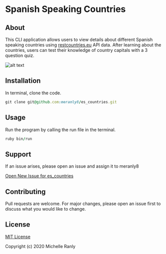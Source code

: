 # Spanish Speaking Countries
## About
This CLI application allows users to view details about different Spanish speaking countries
using [restcountries.eu](https://restcountries.eu/) API data. After learning about the countries, users can test their knowledge of
country capitals with a 3 question quiz.

![alt text][logo]

[logo]: https://i.imgur.com/tMFYipy.jpeg "Soy Milk Joke"

## Installation
In terminal, clone the code.
```ruby
git clone git@github.com:meranly8/es_countries.git
```

## Usage
Run the program by calling the run file in the terminal.
```ruby
ruby bin/run
```

## Support
If an issue arises, please open an issue and assign it to meranly8

[Open New Issue for es_countries](https://github.com/meranly8/es_countries/issues/new)


## Contributing
Pull requests are welcome. For major changes, please open an issue first to discuss what you would like to change.


## License
[MIT License](https://choosealicense.com/licenses/mit/)

Copyright (c) 2020 Michelle Ranly
